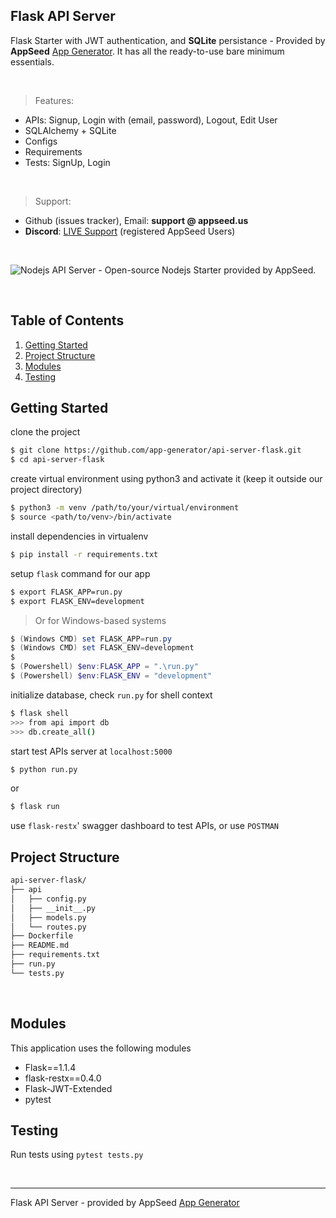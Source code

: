 ## Flask API Server

Flask Starter with JWT authentication, and **SQLite** persistance - Provided by **AppSeed** [App Generator](https://appseed.us/app-generator).
It has all the ready-to-use bare minimum essentials.

<br />

> Features:

- APIs: Signup, Login with (email, password), Logout, Edit User
- SQLAlchemy + SQLite
- Configs
- Requirements
- Tests: SignUp, Login

<br />

> Support: 

- Github (issues tracker), Email: **support @ appseed.us** 
- **Discord**: [LIVE Support](https://discord.gg/fZC6hup) (registered AppSeed Users) 

<br />

![Nodejs API Server - Open-source Nodejs Starter provided by AppSeed.](https://user-images.githubusercontent.com/51070104/124414813-142aa180-dd5c-11eb-9279-6b082dadc51a.png)

<br />

## Table of Contents

1. [Getting Started](#getting-started)
2. [Project Structure](#project-structure)
3. [Modules](#modules)
4. [Testing](#testing)


## Getting Started

clone the project

```bash
$ git clone https://github.com/app-generator/api-server-flask.git
$ cd api-server-flask
```

create virtual environment using python3 and activate it (keep it outside our project directory)

```bash
$ python3 -m venv /path/to/your/virtual/environment
$ source <path/to/venv>/bin/activate
```

install dependencies in virtualenv

```bash
$ pip install -r requirements.txt
```

setup `flask` command for our app

```bash
$ export FLASK_APP=run.py
$ export FLASK_ENV=development
```

> Or for Windows-based systems

```powershell
$ (Windows CMD) set FLASK_APP=run.py
$ (Windows CMD) set FLASK_ENV=development
$
$ (Powershell) $env:FLASK_APP = ".\run.py"
$ (Powershell) $env:FLASK_ENV = "development"
```

initialize database, check `run.py` for shell context

```bash
$ flask shell
>>> from api import db
>>> db.create_all()
```

start test APIs server at `localhost:5000`

```bash
$ python run.py
```
or 
```bash
$ flask run
```

use `flask-restx`' swagger dashboard to test APIs, or use `POSTMAN`


## Project Structure

```bash
api-server-flask/
├── api
│   ├── config.py
│   ├── __init__.py
│   ├── models.py
│   └── routes.py
├── Dockerfile
├── README.md
├── requirements.txt
├── run.py
└── tests.py
```

<br />

## Modules

This application uses the following modules

 - Flask==1.1.4
 - flask-restx==0.4.0
 - Flask-JWT-Extended
 - pytest

## Testing

Run tests using `pytest tests.py`

<br />

---
Flask API Server - provided by AppSeed [App Generator](https://appseed.us)
